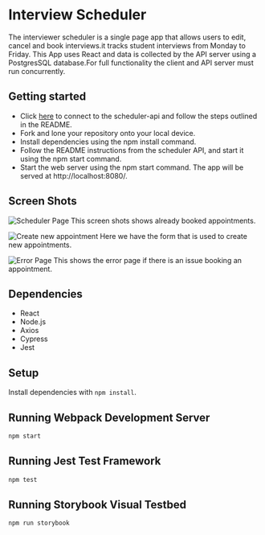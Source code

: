 # Interview Scheduler
The interviewer scheduler is a single page app that allows users to edit, cancel and book interviews.it tracks student interviews from Monday to Friday. This App uses React and data is collected by the API server using a PostgresSQL database.For full functionality the client and API server must run concurrently.
 

## Getting started
- Click [here](https://github.com/lighthouse-labs/scheduler-api) to connect to the scheduler-api and follow the steps outlined in the README.
- Fork and lone your repository onto your local device.
- Install dependencies using the npm install command.
- Follow the README instructions from the scheduler API, and start it using the npm start command.
- Start the web server using the npm start command. The app will be served at http://localhost:8080/.


## Screen Shots
![Scheduler Page](https://github.com/eby84/scheduler/blob/master/docs/Scheduler-page.PNG?raw=true)
This screen shots shows already booked appointments.

![Create new appointment](https://github.com/eby84/scheduler/blob/master/docs/Scheduler-form.PNG?raw=true)
Here we have the form that is used to create new appointments.

![Error Page](https://github.com/eby84/scheduler/blob/master/docs/Scheduler-error.PNG?raw=true)
This shows the error page if there is an issue booking an appointment.

## Dependencies
- React
- Node.js
- Axios
- Cypress
- Jest

## Setup

Install dependencies with `npm install`.

## Running Webpack Development Server

```sh
npm start
```

## Running Jest Test Framework

```sh
npm test
```

## Running Storybook Visual Testbed

```sh
npm run storybook
```
